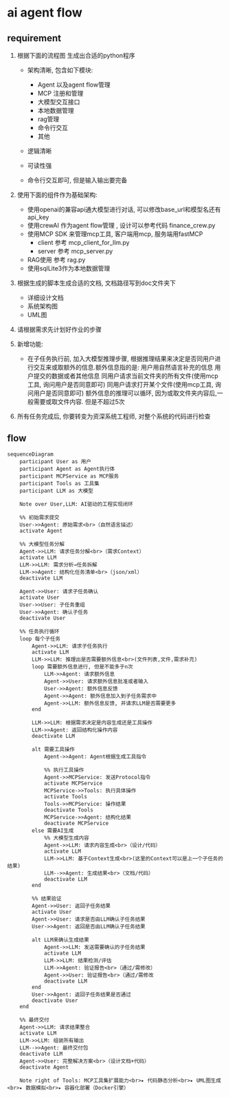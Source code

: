 # ai agent flow

## requirement

1. 根据下面的流程图 生成出合适的python程序
    * 架构清晰, 包含如下模块:

        * Agent 以及agent flow管理
        * MCP 注册和管理
        * 大模型交互接口
        * 本地数据管理
        * rag管理
        * 命令行交互
        * 其他

    * 逻辑清晰
    * 可读性强
    * 命令行交互即可, 但是输入输出要完备

2. 使用下面的组件作为基础架构:

    * 使用openai的兼容api通大模型进行对话, 可以修改base_url和模型名还有api_key
    * 使用crewAI 作为agent flow管理 , 设计可以参考代码 finance_crew.py
    * 使用MCP SDK 来管理mcp工具, 客户端用mcp, 服务端用fastMCP 
        * client 参考 mcp_client_for_llm.py
        * server 参考 mcp_server.py
    * RAG使用 参考 rag.py
    * 使用sqlLite3作为本地数据管理

3. 根据生成的脚本生成合适的文档, 文档路径写到doc文件夹下
    * 详细设计文档
    * 系统架构图
    * UML图

4. 请根据需求先计划好作业的步骤

5. 新增功能:
    * 在子任务执行前, 加入大模型推理步骤, 根据推理结果来决定是否同用户进行交互来或取额外的信息.额外信息指的是:
        用户用自然语言补充的信息
        用户提交的数据或者其他信息
        同用户请求当前文件夹的所有文件(使用mcp工具, 询问用户是否同意即可)
        同用户请求打开某个文件(使用mcp工具, 询问用户是否同意即可)
        额外信息的推理可以循环, 因为或取文件夹内容后,一般需要或取文件内容. 但是不超过5次


6. 所有任务完成后, 你要转变为资深系统工程师, 对整个系统的代码进行检查

## flow

```mermaid
sequenceDiagram
    participant User as 用户
    participant Agent as Agent执行体
    participant MCPService as MCP服务
    participant Tools as 工具集
    participant LLM as 大模型

    Note over User,LLM: AI驱动的工程实现闭环

    %% 初始需求提交
    User->>Agent: 原始需求<br>（自然语言描述）
    activate Agent

    %% 大模型任务分解
    Agent->>LLM: 请求任务分解<br>（需求Context）
    activate LLM
    LLM->>LLM: 需求分析→任务拆解
    LLM->>Agent: 结构化任务清单<br>（json/xml）
    deactivate LLM

    Agent->>User: 请求子任务确认
    activate User
    User->>User: 子任务重组
    User->>Agent: 确认子任务
    deactivate User

    %% 任务执行循环
    loop 每个子任务
        Agent->>LLM: 请求子任务执行
        activate LLM
        LLM->>LLM: 推理出是否需要额外信息<br>(文件列表,文件,需求补充)
        loop 需要额外信息进行, 但是不能多于n次
            LLM->>Agent: 请求额外信息
            Agent->>User: 请求额外信息批准或者输入
            User->>Agent: 额外信息反馈
            Agent->>Agent: 额外信息加入到子任务需求中
            Agent->>LLM: 额外信息反馈, 并请求LLM是否需要更多
        end
        
        LLM->>LLM: 根据需求决定是内容生成还是工具操作
        LLM->>Agent: 返回结构化操作内容
        deactivate LLM

        alt 需要工具操作
            Agent->>Agent: Agent根据生成工具指令

            %% 执行工具操作
            Agent->>MCPService: 发送Protocol指令
            activate MCPService
            MCPService->>Tools: 执行具体操作
            activate Tools
            Tools->>MCPService: 操作结果
            deactivate Tools
            MCPService->>Agent: 结构化结果
            deactivate MCPService
        else 需要AI生成
            %% 大模型生成内容
            Agent->>LLM: 请求内容生成<br>（设计/代码）
            activate LLM
            LLM->>LLM: 基于Context生成<br>(这里的Context可以是上一个子任务的结果)
            LLM-->>Agent: 生成结果<br>（文档/代码）
            deactivate LLM
        end

        %% 结果验证
        Agent->>User: 返回子任务结果
        activate User
        Agent->>User: 请求是否由LLM确认子任务结果
        User->>Agent: 返回是否由LLM确认子任务结果
 
        alt LLM来确认生成结果
            Agent->>LLM: 发送需要确认的子任务结果
            activate LLM
            LLM->>LLM: 结果检测/评估
            LLM->>Agent: 验证报告<br>（通过/需修改）
            Agent->>User: 验证报告<br>（通过/需修改
            deactivate LLM
        end
        User->>Agent: 返回子任务结果是否通过
        deactivate User
    end

    %% 最终交付
    Agent->>LLM: 请求结果整合
    activate LLM
    LLM->>LLM: 组装所有输出
    LLM-->>Agent: 最终交付包
    deactivate LLM
    Agent->>User: 完整解决方案<br>（设计文档+代码）
    deactivate Agent

    Note right of Tools: MCP工具集扩展能力<br>▸ 代码静态分析<br>▸ UML图生成<br>▸ 数据模拟<br>▸ 容器化部署（Docker引擎）
```